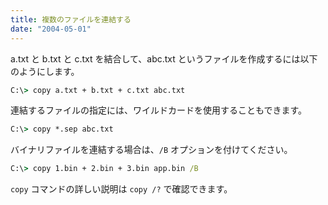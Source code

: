 ```yaml
---
title: 複数のファイルを連結する
date: "2004-05-01"
---
```


a.txt と b.txt と c.txt を結合して、abc.txt というファイルを作成するには以下のようにします。

```bat
C:\> copy a.txt + b.txt + c.txt abc.txt
```

連結するファイルの指定には、ワイルドカードを使用することもできます。

```bat
C:\> copy *.sep abc.txt
```

バイナリファイルを連結する場合は、`/B` オプションを付けてください。

```bat
C:\> copy 1.bin + 2.bin + 3.bin app.bin /B
```

`copy` コマンドの詳しい説明は `copy /?` で確認できます。

